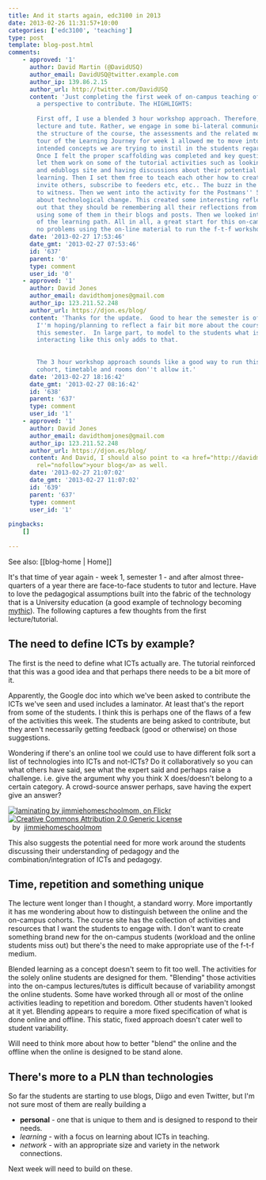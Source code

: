 ```yaml
---
title: And it starts again, edc3100 in 2013
date: 2013-02-26 11:31:57+10:00
categories: ['edc3100', 'teaching']
type: post
template: blog-post.html
comments:
    - approved: '1'
      author: David Martin (@DavidUSQ)
      author_email: DavidUSQ@twitter.example.com
      author_ip: 139.86.2.15
      author_url: http://twitter.com/DavidUSQ
      content: 'Just completing the first week of on-campus teaching of EDC3100 I have
        a perspective to contribute. The HIGHLIGHTS:
    
        First off, I use a blended 3 hour workshop approach. Therefore, there is no separate
        lecture and tute. Rather, we engage in some bi-lateral communication regarding
        the structure of the course, the assessments and the related modules. A strategic
        tour of the Learning Journey for week 1 allowed me to move into targeting the
        intended concepts we are trying to instil in the students regarding ICT and pedagogy.
        Once I felt the proper scaffolding was completed and key questions were answered,  I
        let them work on some of the tutorial activities such as looking at the Diigo
        and edublogs site and having discussions about their potential for use in enhancing
        learning. Then I set them free to teach each other how to create their blogs,
        invite others, subscribe to feeders etc, etc.. The buzz in the classroom was amazing
        to witness. Then we went into the activity for the Postmans'' 5 things to know
        about technological change. This created some interesting reflections. I pointed
        out that they should be remembering all their reflections from today and consider
        using some of them in their blogs and posts. Then we looked into the CPF section
        of the learning path. All in all, a great start for this on-campus cohort with
        no problems using the on-line material to run the f-t-f workshop.'
      date: '2013-02-27 17:53:46'
      date_gmt: '2013-02-27 07:53:46'
      id: '637'
      parent: '0'
      type: comment
      user_id: '0'
    - approved: '1'
      author: David Jones
      author_email: davidthomjones@gmail.com
      author_ip: 123.211.52.248
      author_url: https://djon.es/blog/
      content: 'Thanks for the update.  Good to hear the semester is off to a good start.
        I''m hoping/planning to reflect a fair bit more about the course on this blog
        this semester.  In large part, to model to the students what is expected of them.  Us
        interacting like this only adds to that.
    
    
        The 3 hour workshop approach sounds like a good way to run this. Pity the Toowoomba
        cohort, timetable and rooms don''t allow it.'
      date: '2013-02-27 18:16:42'
      date_gmt: '2013-02-27 08:16:42'
      id: '638'
      parent: '637'
      type: comment
      user_id: '1'
    - approved: '1'
      author: David Jones
      author_email: davidthomjones@gmail.com
      author_ip: 123.211.52.248
      author_url: https://djon.es/blog/
      content: And David, I should also point to <a href="http://davidmartin2.edublogs.org/"
        rel="nofollow">your blog</a> as well.
      date: '2013-02-27 21:07:02'
      date_gmt: '2013-02-27 11:07:02'
      id: '639'
      parent: '637'
      type: comment
      user_id: '1'
    
pingbacks:
    []
    
---
```


See also: [[blog-home | Home]]

It's that time of year again - week 1, semester 1 - and after almost three-quarters of a year there are face-to-face students to tutor and lecture. Have to love the pedagogical assumptions built into the fabric of the technology that is a University education (a good example of technology becoming [mythic](/blog2/2009/03/20/postmans-5-things-to-know-about-technological-change-and-e-learning/)). The following captures a few thoughts from the first lecture/tutorial.

## The need to define ICTs by example?

The first is the need to define what ICTs actually are. The tutorial reinforced that this was a good idea and that perhaps there needs to be a bit more of it.

Apparently, the Google doc into which we've been asked to contribute the ICTs we've seen and used includes a laminator. At least that's the report from some of the students. I think this is perhaps one of the flaws of a few of the activities this week. The students are being asked to contribute, but they aren't necessarily getting feedback (good or otherwise) on those suggestions.

Wondering if there's an online tool we could use to have different folk sort a list of technologies into ICTs and not-ICTs? Do it collaboratively so you can what others have said, see what the expert said and perhaps raise a challenge. i.e. give the argument why you think X does/doesn't belong to a certain category. A crowd-source answer perhaps, save having the expert give an answer?

[![laminating by jimmiehomeschoolmom, on Flickr](http://farm3.static.flickr.com/2109/2370063169_db5fc0a5b3_m.jpg "laminating by jimmiehomeschoolmom, on Flickr")](http://www.flickr.com/photos/jimmiehomeschoolmom/2370063169/)  
[![Creative Commons Attribution 2.0 Generic License](http://i.creativecommons.org/l/by/2.0/80x15.png "Creative Commons Attribution 2.0 Generic License")](http://creativecommons.org/licenses/by/2.0/)  by  [](http://www.flickr.com/people/jimmiehomeschoolmom/)[jimmiehomeschoolmom](http://www.flickr.com/people/jimmiehomeschoolmom/) [](http://www.imagecodr.org/)

This also suggests the potential need for more work around the students discussing their understanding of pedagogy and the combination/integration of ICTs and pedagogy.

## Time, repetition and something unique

The lecture went longer than I thought, a standard worry. More importantly it has me wondering about how to distinguish between the online and the on-campus cohorts. The course site has the collection of activities and resources that I want the students to engage with. I don't want to create something brand new for the on-campus students (workload and the online students miss out) but there's the need to make appropriate use of the f-t-f medium.

Blended learning as a concept doesn't seem to fit too well. The activities for the solely online students are designed for them. "Blending" those activities into the on-campus lectures/tutes is difficult because of variability amongst the online students. Some have worked through all or most of the online activities leading to repetition and boredom. Other students haven't looked at it yet. Blending appears to require a more fixed specification of what is done online and offline. This static, fixed approach doesn't cater well to student variability.

Will need to think more about how to better "blend" the online and the offline when the online is designed to be stand alone.

## There's more to a PLN than technologies

So far the students are starting to use blogs, Diigo and even Twitter, but I'm not sure most of them are really building a

- **personal** - one that is unique to them and is designed to respond to their needs.
- _learning_ - with a focus on learning about ICTs in teaching.
- _network_ - with an appropriate size and variety in the network connections.

Next week will need to build on these.